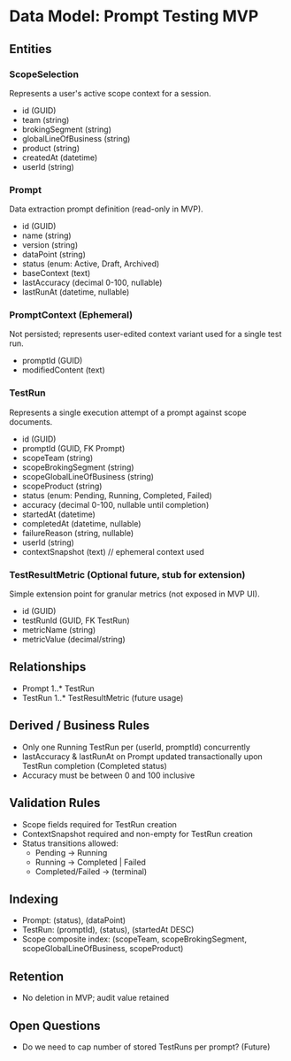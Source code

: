 # Data Model: Prompt Testing MVP

## Entities

### ScopeSelection
Represents a user's active scope context for a session.
- id (GUID)
- team (string)
- brokingSegment (string)
- globalLineOfBusiness (string)
- product (string)
- createdAt (datetime)
- userId (string)

### Prompt
Data extraction prompt definition (read-only in MVP).
- id (GUID)
- name (string)
- version (string)
- dataPoint (string)
- status (enum: Active, Draft, Archived)
- baseContext (text)
- lastAccuracy (decimal 0-100, nullable)
- lastRunAt (datetime, nullable)

### PromptContext (Ephemeral)
Not persisted; represents user-edited context variant used for a single test run.
- promptId (GUID)
- modifiedContent (text)

### TestRun
Represents a single execution attempt of a prompt against scope documents.
- id (GUID)
- promptId (GUID, FK Prompt)
- scopeTeam (string)
- scopeBrokingSegment (string)
- scopeGlobalLineOfBusiness (string)
- scopeProduct (string)
- status (enum: Pending, Running, Completed, Failed)
- accuracy (decimal 0-100, nullable until completion)
- startedAt (datetime)
- completedAt (datetime, nullable)
- failureReason (string, nullable)
- userId (string)
- contextSnapshot (text) // ephemeral context used

### TestResultMetric (Optional future, stub for extension)
Simple extension point for granular metrics (not exposed in MVP UI).
- id (GUID)
- testRunId (GUID, FK TestRun)
- metricName (string)
- metricValue (decimal/string)

## Relationships
- Prompt 1..* TestRun
- TestRun 1..* TestResultMetric (future usage)

## Derived / Business Rules
- Only one Running TestRun per (userId, promptId) concurrently
- lastAccuracy & lastRunAt on Prompt updated transactionally upon TestRun completion (Completed status)
- Accuracy must be between 0 and 100 inclusive

## Validation Rules
- Scope fields required for TestRun creation
- ContextSnapshot required and non-empty for TestRun creation
- Status transitions allowed:
  - Pending → Running
  - Running → Completed | Failed
  - Completed/Failed → (terminal)

## Indexing
- Prompt: (status), (dataPoint)
- TestRun: (promptId), (status), (startedAt DESC)
- Scope composite index: (scopeTeam, scopeBrokingSegment, scopeGlobalLineOfBusiness, scopeProduct)

## Retention
- No deletion in MVP; audit value retained

## Open Questions
- Do we need to cap number of stored TestRuns per prompt? (Future)
